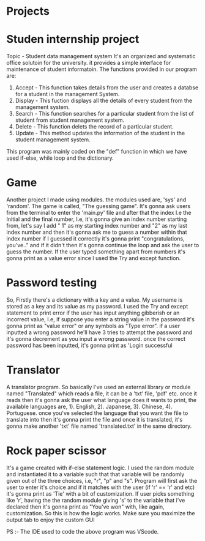 # Projects

# Studen internship project 
Topic - Student data management system
It's an organized and systematic office solutoin for the university. it provides a simple interface for maintenance of student informatoin. The functions provided in our program are:
1) Accept - This function takes details from the user and creates a databse for a student in the management System.
2) Display - This fuction displays all the details of every student from the management system.
3) Search - This function searches for a particular student from the list of student from student management system.
4) Delete - This function delets the record of a particular student.
5) Update - This method updates the information of the student in the student management system.

This program was mainly coded on the "def" function in which we have used if-else, while loop and the dictionary.


# Game
Another project I made using modules. the modules used are, 'sys' and 'random'. The game is called, "The guessing game". It's gonna ask users from the terminal to enter the 'main.py' file and after that the index I.e the Initial and the final number, I.e, it's gonna give an index number starting from, let's say I add " 1" as my starting index number and "2" as my last index number and then it's gonna ask me to guess a number within that index number if I guessed it correctly it's gonna print "congratulations, you've.." and if it didn't then it's gonna continue the loop and ask the user to guess the number. If the user typed something apart from numbers it's gonna print as a value error since I used the Try and except function. 

# Password testing
So, Firstly there's a dictionary with a key and a value. My username is stored as a key and its value as my password. I used the Try and except statement to print error if the user has input anything gibberish or an incorrect value, I.e, if suppose you enter a string value in the password it's gonna print as  "value error" or any symbols as "Type error".
if a user inputted a wrong password he'll have 3 tries to attempt the password and it's gonna decrement as you input a wrong password. once the correct password has been inputted, it's gonna print as 'Login successful

# Translator

A translator program. So basically I've used an external library or module named "Translated" which reads a file, it can be a 'txt' file, 'pdf' etc. once it reads then it's gonna ask the user what language does it wants to print, the available languages are, 1). English, 2). Japanese, 3). Chinese, 4). Portuguese.
once you've selected the language that you want the file to translate into then it's gonna print the file and once it is translated, it's gonna make another 'txt' file named 'translated.txt' in the same directory.

# Rock paper scissor

It's a game created with if-else statement logic.
I used the random module and instantiated it to a variable such that that variable will be randomly given out of the three choices, i.e, "r", "p" and "s".
Program will first ask the user to enter it's choice and if it matches with the user (if 'r' == 'r' and etc) it's gonna print as 'Tie' with a bit of customization. If user picks something like 'r', having the the random module giving 's' to the variable that i've declared then it's gonna print as "You've won" with, like again, customization. So this is how the logic works. Make sure you maximize the output tab to enjoy the custom GUI 

PS :- The IDE used to code the above program was VScode.

